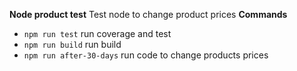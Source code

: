 **Node product test**
Test node to change product prices 
**Commands**
-   `npm run test` run coverage and test
-   `npm run build` run build
-   `npm run after-30-days` run code to change products prices
